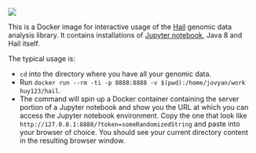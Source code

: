 ![](https://github.com/huy-nguyen/docker-hail/.github/workflows/dockerimage.yml/badge.svg)

This is a Docker image for interactive usage of the [Hail](https://hail.is/) genomic data analysis library.
It contains installations of [Jupyter notebook](https://jupyter.org/), Java 8 and Hail itself.

The typical usage is:
- `cd` into the directory where you have all your genomic data.
- Run `docker run --rm -ti -p 8888:8888 -v $(pwd):/home/jovyan/work huy123/hail`.
- The command will spin up a Docker container containing the server portion of a Jupyter notebook and show you the URL at which you can access the Jupyter notebook environment.
Copy the one that look like `http://127.0.0.1:8888/?token=someRandomizedString` and paste into your browser of choice.
You should see your current directory content in the resulting browser window.
